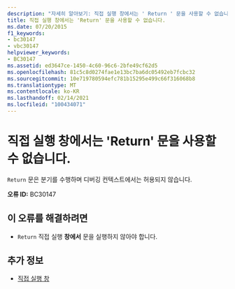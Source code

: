 ```yaml
---
description: "자세히 알아보기: 직접 실행 창에서는 ' Return ' 문을 사용할 수 없습니다."
title: 직접 실행 창에서는 'Return' 문을 사용할 수 없습니다.
ms.date: 07/20/2015
f1_keywords:
- bc30147
- vbc30147
helpviewer_keywords:
- BC30147
ms.assetid: ed3647ce-1450-4c60-96c6-2bfe49cf62d5
ms.openlocfilehash: 81c5c8d0274fae1e13bc7ba6dc05492eb7fcbc32
ms.sourcegitcommit: 10e719780594efc781b15295e499c66f316068b8
ms.translationtype: MT
ms.contentlocale: ko-KR
ms.lasthandoff: 02/14/2021
ms.locfileid: "100434071"
---
```

# <a name="return-statements-are-not-valid-in-the-immediate-window"></a>직접 실행 창에서는 'Return' 문을 사용할 수 없습니다.

`Return` 문은 분기를 수행하며 디버깅 컨텍스트에서는 허용되지 않습니다.  
  
 **오류 ID:** BC30147  
  
## <a name="to-correct-this-error"></a>이 오류를 해결하려면  
  
- `Return` 직접 실행 **창에서** 문을 실행하지 않아야 합니다.  
  
## <a name="see-also"></a>추가 정보

- [직접 실행 창](/visualstudio/ide/reference/immediate-window)

